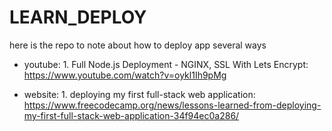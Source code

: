 # LEARN_DEPLOY
here is the repo to note about how to deploy app several ways


- youtube: 
		1. Full Node.js Deployment - NGINX, SSL With Lets Encrypt: https://www.youtube.com/watch?v=oykl1Ih9pMg

- website:
		1. deploying my first full-stack web application: https://www.freecodecamp.org/news/lessons-learned-from-deploying-my-first-full-stack-web-application-34f94ec0a286/
